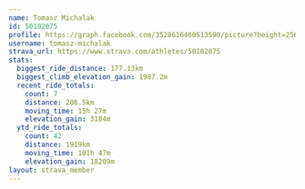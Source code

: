 ```yaml
---
name: Tomasz Michalak
id: 50102075
profile: https://graph.facebook.com/3528616460513590/picture?height=256&width=256
username: tomasz-michalak
strava_url: https://www.strava.com/athletes/50102075
stats:
  biggest_ride_distance: 177.13km
  biggest_climb_elevation_gain: 1987.2m
  recent_ride_totals:
    count: 7
    distance: 286.5km
    moving_time: 15h 27m
    elevation_gain: 3184m
  ytd_ride_totals:
    count: 42
    distance: 1919km
    moving_time: 101h 47m
    elevation_gain: 18209m
layout: strava_member
--- 
```

